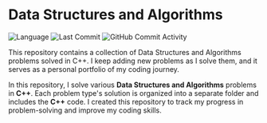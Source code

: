 # **Data Structures and Algorithms**

![Language](https://img.shields.io/badge/language-C%2B%2B-blue.svg)
![Last Commit](https://img.shields.io/github/last-commit/thesahibnanda/DSA.svg)
![GitHub Commit Activity](https://img.shields.io/github/commit-activity/w/thesahibnanda/DSA)


This repository contains a collection of Data Structures and Algorithms problems solved in C++. I keep adding new problems as I solve them, and it serves as a personal portfolio of my coding journey.


In this repository, I solve various **Data Structures and Algorithms** problems in **C++**. Each problem type's solution is organized into a separate folder and includes the **C++** code. I created this repository to track my progress in problem-solving and improve my coding skills.
